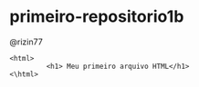 # primeiro-repositorio1b
@rizin77
```
<html>
         <h1> Meu primeiro arquivo HTML</h1>
<\html>
```
